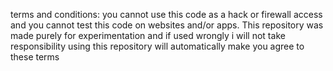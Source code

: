terms and conditions: you cannot use this code as a hack or firewall access and you cannot test this code on websites and/or apps. This repository was made purely for experimentation and if used wrongly i will not take responsibility using this repository will automatically make you agree to  these terms
